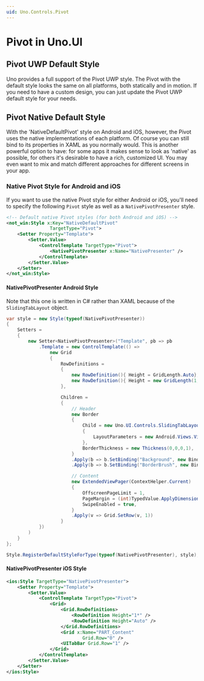 ```yaml
---
uid: Uno.Controls.Pivot
---
```


# Pivot in Uno.UI

## Pivot UWP Default Style

Uno provides a full support of the Pivot UWP style.
The Pivot with the default style looks the same on all platforms, both statically and in motion.
If you need to have a custom design, you can just update the Pivot UWP default style for your needs.

## Pivot Native Default Style

With the 'NativeDefaultPivot' style on Android and iOS, however, the Pivot uses the native implementations of each platform.
Of course you can still bind to its properties in XAML as you normally would.
This is another powerful option to have: for some apps it makes sense to look as 'native' as possible, for others it's desirable to have a rich, customized UI.
You may even want to mix and match different approaches for different screens in your app.

### Native Pivot Style for Android and iOS

If you want to use the native Pivot style for either Android or iOS, you'll need to specify the following `Pivot` style as well as a `NativePivotPresenter` style.

```xml
<!-- Default native Pivot styles (for both Android and iOS) -->
<not_win:Style x:Key="NativeDefaultPivot"
                TargetType="Pivot">
    <Setter Property="Template">
        <Setter.Value>
            <ControlTemplate TargetType="Pivot">
                <NativePivotPresenter x:Name="NativePresenter" />
            </ControlTemplate>
        </Setter.Value>
    </Setter>
</not_win:Style>
```

#### NativePivotPresenter Android Style
Note that this one is written in C# rather than XAML because of the `SlidingTabLayout` object.

```csharp
var style = new Style(typeof(NativePivotPresenter))
{
    Setters =
    {
        new Setter<NativePivotPresenter>("Template", pb => pb
            .Template = new ControlTemplate(() =>
                new Grid
                {
                    RowDefinitions =
                    {
                        new RowDefinition(){ Height = GridLength.Auto},
                        new RowDefinition(){ Height = new GridLength(1, GridUnitType.Star)},
                    },

                    Children =
                    {
                        // Header
                        new Border
                        {
                            Child = new Uno.UI.Controls.SlidingTabLayout(ContextHelper.Current)
                            {
                                LayoutParameters = new Android.Views.ViewGroup.LayoutParams(Android.Views.ViewGroup.LayoutParams.MatchParent, Android.Views.ViewGroup.LayoutParams.WrapContent),
                            },
                            BorderThickness = new Thickness(0,0,0,1),
                        }
                        .Apply(b => b.SetBinding("Background", new Binding { Path = "Background", RelativeSource = RelativeSource.TemplatedParent }))
                        .Apply(b => b.SetBinding("BorderBrush", new Binding { Path = "BorderBrush", RelativeSource = RelativeSource.TemplatedParent })),

                        // Content
                        new ExtendedViewPager(ContextHelper.Current)
                        {
                            OffscreenPageLimit = 1,
                            PageMargin = (int)TypedValue.ApplyDimension(ComplexUnitType.Dip, 4, ContextHelper.Current.Resources.DisplayMetrics),
                            SwipeEnabled = true,
                        }
                        .Apply(v => Grid.SetRow(v, 1))
                    }
            })
        )
    }
};

Style.RegisterDefaultStyleForType(typeof(NativePivotPresenter), style);
```

#### NativePivotPresenter iOS Style

```xml
<ios:Style TargetType="NativePivotPresenter">
    <Setter Property="Template">
        <Setter.Value>
            <ControlTemplate TargetType="Pivot">
                <Grid>
                    <Grid.RowDefinitions>
                        <RowDefinition Height="1*" />
                        <RowDefinition Height="Auto" />
                    </Grid.RowDefinitions>
                    <Grid x:Name="PART_Content"
                            Grid.Row="0" />
                    <UITabBar Grid.Row="1" />
                </Grid>
            </ControlTemplate>
        </Setter.Value>
    </Setter>
</ios:Style>
```
